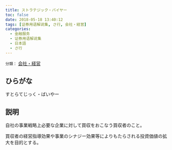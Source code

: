 ```yaml
---
title: ストラテジック・バイヤー
toc: false
date: 2018-05-18 13:40:12
tags: [证券用语解说集, さ行, 会社・経営]
categories:
  - 金融服务
  - 证券用语解说集
  - 日本語
  - さ行
---
```


`分類：` [会社・経営](/tags/会社・経営/)

## ひらがな

すとらてじっく・ばいやー

## 説明

自社の事業戦略上必要な企業に対して買収をおこなう買収者のこと。

買収者の経営指導効果や事業のシナジー効果等によりもたらされる投資価値の拡大を目的とする。
